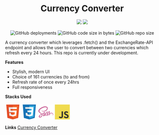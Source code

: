 <div align="center">

<h1>Currency Converter</h1>

![](https://api.checklyhq.com/v1/badges/checks/73930ffd-d602-4c32-bce6-08f1bac2acf8?style=for-the-badge&theme=dark) ![](https://api.checklyhq.com/v1/badges/checks/73930ffd-d602-4c32-bce6-08f1bac2acf8?style=for-the-badge&theme=dark&responseTime=true) <br><br> ![GitHub deployments](https://img.shields.io/github/deployments/asbhogal/Currency-Converter/production?label=DEPLOYMENT%20STATE&style=for-the-badge&labelColor=000) ![GitHub code size in bytes](https://img.shields.io/github/languages/code-size/asbhogal/Currency-Converter?style=for-the-badge&labelColor=000) ![GitHub repo size](https://img.shields.io/github/repo-size/asbhogal/Currency-Converter?color=blueviolet&style=for-the-badge&labelColor=000)

</div>

A currency converter which leverages .fetch() and the ExchangeRate-API endpoint and allows the user to convert between two currencies which refresh every 24 hours. This repo is currently under development.

<strong>Features</strong>
 - Stylish, modern UI
 - Choice of 161 currencies (to and from)
 - Refresh rate of once every 24hrs
 - Full responsiveness

<strong>Stacks Used</strong>
<br><br>
<a target="_blank" rel="noopener noreferrer" href="https://github.com/devicons/devicon/blob/master/icons/html5/html5-original.svg"><img src="https://github.com/devicons/devicon/raw/master/icons/html5/html5-original.svg" alt="html5" width="50" height="50" style="max-width:100%;"></a>
<a target="_blank" rel="noopener noreferrer" href="https://github.com/devicons/devicon/blob/master/icons/css3/css3-original.svg"><img src="https://github.com/devicons/devicon/raw/master/icons/css3/css3-original.svg" alt="css3" width="50" height="50" style="max-width:100%;"></a>
<a target="_blank" rel="noopener noreferrer" href="https://github.com/devicons/devicon/blob/master/icons/sass/sass-original.svg"><img src="https://github.com/devicons/devicon/blob/master/icons/sass/sass-original.svg" alt="sass" width="50" height="50" style="max-width:100%;"></a>
<a target="_blank" rel="noopener noreferrer" href="https://github.com/devicons/devicon/blob/master/icons/javascript/javascript-original.svg"><img src="https://github.com/devicons/devicon/raw/master/icons/javascript/javascript-original.svg" alt="JavaScript" width="50" height="50" style="max-width:100%;"></a>

<strong>Links</strong>
<a target="_blank" href="http://currency-converter-asbhogal.vercel.app/">Currency Converter</a>